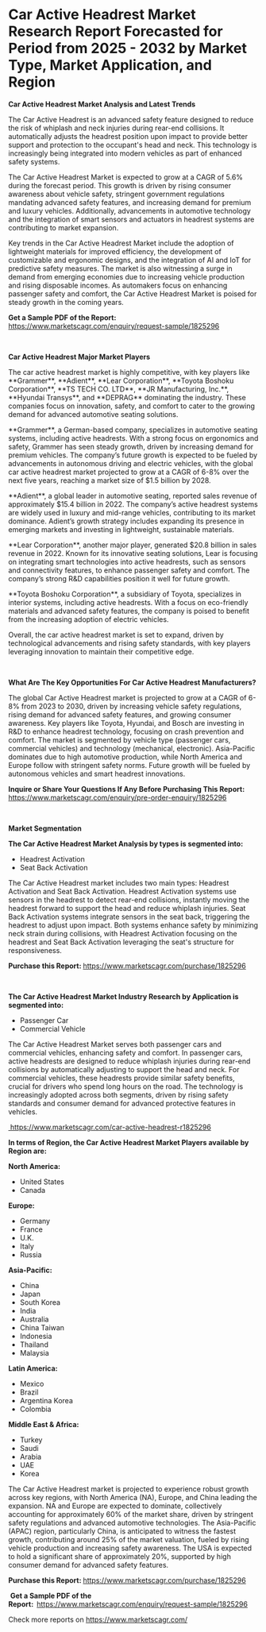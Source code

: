 <p><h1>Car Active Headrest Market Research Report Forecasted for Period from 2025 -  2032 by Market Type, Market Application, and Region</h1></p><p><strong>Car Active Headrest Market Analysis and Latest Trends</strong></p>
<p><p>The Car Active Headrest is an advanced safety feature designed to reduce the risk of whiplash and neck injuries during rear-end collisions. It automatically adjusts the headrest position upon impact to provide better support and protection to the occupant's head and neck. This technology is increasingly being integrated into modern vehicles as part of enhanced safety systems.</p><p>The Car Active Headrest Market is expected to grow at a CAGR of 5.6% during the forecast period. This growth is driven by rising consumer awareness about vehicle safety, stringent government regulations mandating advanced safety features, and increasing demand for premium and luxury vehicles. Additionally, advancements in automotive technology and the integration of smart sensors and actuators in headrest systems are contributing to market expansion.</p><p>Key trends in the Car Active Headrest Market include the adoption of lightweight materials for improved efficiency, the development of customizable and ergonomic designs, and the integration of AI and IoT for predictive safety measures. The market is also witnessing a surge in demand from emerging economies due to increasing vehicle production and rising disposable incomes. As automakers focus on enhancing passenger safety and comfort, the Car Active Headrest Market is poised for steady growth in the coming years.</p></p>
<p><strong>Get a Sample PDF of the Report:&nbsp;</strong> <a href="https://www.marketscagr.com/enquiry/request-sample/1825296?utm_campaign=1999&utm_medium=2&utm_source=Github&utm_content=ia&utm_term=23012025&utm_id=car-active-headrest">https://www.marketscagr.com/enquiry/request-sample/1825296</a></p>
<p>&nbsp;</p>
<p><strong>Car Active Headrest Major Market Players</strong></p>
<p><p>The car active headrest market is highly competitive, with key players like **Grammer**, **Adient**, **Lear Corporation**, **Toyota Boshoku Corporation**, **TS TECH CO. LTD**, **JR Manufacturing, Inc.**, **Hyundai Transys**, and **DEPRAG** dominating the industry. These companies focus on innovation, safety, and comfort to cater to the growing demand for advanced automotive seating solutions.</p><p>**Grammer**, a German-based company, specializes in automotive seating systems, including active headrests. With a strong focus on ergonomics and safety, Grammer has seen steady growth, driven by increasing demand for premium vehicles. The company’s future growth is expected to be fueled by advancements in autonomous driving and electric vehicles, with the global car active headrest market projected to grow at a CAGR of 6-8% over the next five years, reaching a market size of $1.5 billion by 2028.</p><p>**Adient**, a global leader in automotive seating, reported sales revenue of approximately $15.4 billion in 2022. The company’s active headrest systems are widely used in luxury and mid-range vehicles, contributing to its market dominance. Adient’s growth strategy includes expanding its presence in emerging markets and investing in lightweight, sustainable materials.</p><p>**Lear Corporation**, another major player, generated $20.8 billion in sales revenue in 2022. Known for its innovative seating solutions, Lear is focusing on integrating smart technologies into active headrests, such as sensors and connectivity features, to enhance passenger safety and comfort. The company’s strong R&D capabilities position it well for future growth.</p><p>**Toyota Boshoku Corporation**, a subsidiary of Toyota, specializes in interior systems, including active headrests. With a focus on eco-friendly materials and advanced safety features, the company is poised to benefit from the increasing adoption of electric vehicles.</p><p>Overall, the car active headrest market is set to expand, driven by technological advancements and rising safety standards, with key players leveraging innovation to maintain their competitive edge.</p></p>
<p>&nbsp;</p>
<p><strong>What Are The Key Opportunities For Car Active Headrest Manufacturers?</strong></p>
<p><p>The global Car Active Headrest market is projected to grow at a CAGR of 6-8% from 2023 to 2030, driven by increasing vehicle safety regulations, rising demand for advanced safety features, and growing consumer awareness. Key players like Toyota, Hyundai, and Bosch are investing in R&D to enhance headrest technology, focusing on crash prevention and comfort. The market is segmented by vehicle type (passenger cars, commercial vehicles) and technology (mechanical, electronic). Asia-Pacific dominates due to high automotive production, while North America and Europe follow with stringent safety norms. Future growth will be fueled by autonomous vehicles and smart headrest innovations.</p></p>
<p><strong>Inquire or Share Your Questions If Any Before Purchasing This Report:</strong> <a href="https://www.marketscagr.com/enquiry/pre-order-enquiry/1825296?utm_campaign=1999&utm_medium=2&utm_source=Github&utm_content=ia&utm_term=23012025&utm_id=car-active-headrest">https://www.marketscagr.com/enquiry/pre-order-enquiry/1825296</a></p>
<p>&nbsp;</p>
<p><strong>Market Segmentation</strong></p>
<p><strong>The Car Active Headrest Market Analysis by types is segmented into:</strong></p>
<p><ul><li>Headrest Activation</li><li>Seat Back Activation</li></ul></p>
<p><p>The Car Active Headrest market includes two main types: Headrest Activation and Seat Back Activation. Headrest Activation systems use sensors in the headrest to detect rear-end collisions, instantly moving the headrest forward to support the head and reduce whiplash injuries. Seat Back Activation systems integrate sensors in the seat back, triggering the headrest to adjust upon impact. Both systems enhance safety by minimizing neck strain during collisions, with Headrest Activation focusing on the headrest and Seat Back Activation leveraging the seat's structure for responsiveness.</p></p>
<p><strong>Purchase this Report:&nbsp;</strong><a href="https://www.marketscagr.com/purchase/1825296?utm_campaign=1999&utm_medium=2&utm_source=Github&utm_content=ia&utm_term=23012025&utm_id=car-active-headrest">https://www.marketscagr.com/purchase/1825296</a></p>
<p>&nbsp;</p>
<p><strong>The Car Active Headrest Market Industry Research by Application is segmented into:</strong></p>
<p><ul><li>Passenger Car</li><li>Commercial Vehicle</li></ul></p>
<p><p>The Car Active Headrest Market serves both passenger cars and commercial vehicles, enhancing safety and comfort. In passenger cars, active headrests are designed to reduce whiplash injuries during rear-end collisions by automatically adjusting to support the head and neck. For commercial vehicles, these headrests provide similar safety benefits, crucial for drivers who spend long hours on the road. The technology is increasingly adopted across both segments, driven by rising safety standards and consumer demand for advanced protective features in vehicles.</p></p>
<p><a href="https://www.marketscagr.com/car-active-headrest-r1825296?utm_campaign=1999&utm_medium=2&utm_source=Github&utm_content=ia&utm_term=23012025&utm_id=car-active-headrest">&nbsp;https://www.marketscagr.com/car-active-headrest-r1825296</a></p>
<p><strong>In terms of Region, the Car Active Headrest Market Players available by Region are:</strong></p>
<p>
    <p> <strong> North America: </strong>
        <ul>
            <li>United States</li>
            <li>Canada</li>
        </ul>
        </p> 
    <p> <strong> Europe: </strong>
        <ul>
            <li>Germany</li>
            <li>France</li>
            <li>U.K.</li>
            <li>Italy</li>
            <li>Russia</li>
        </ul>
        </p> 
    <p> <strong> Asia-Pacific: </strong>
        <ul>
            <li>China</li>
            <li>Japan</li>
            <li>South Korea</li>
            <li>India</li>
            <li>Australia</li>
            <li>China Taiwan</li>
            <li>Indonesia</li>
            <li>Thailand</li>
            <li>Malaysia</li>
        </ul>
        </p> 
    <p> <strong> Latin America: </strong>
        <ul>
            <li>Mexico</li>
            <li>Brazil</li>
            <li>Argentina Korea</li>
            <li>Colombia</li>
        </ul>
        </p> 
    <p> <strong> Middle East & Africa: </strong>
        <ul>
            <li>Turkey</li>
            <li>Saudi</li>
            <li>Arabia</li>
            <li>UAE</li>
            <li>Korea</li>
        </ul>
    </p>
    </p>
<p><p>The Car Active Headrest market is projected to experience robust growth across key regions, with North America (NA), Europe, and China leading the expansion. NA and Europe are expected to dominate, collectively accounting for approximately 60% of the market share, driven by stringent safety regulations and advanced automotive technologies. The Asia-Pacific (APAC) region, particularly China, is anticipated to witness the fastest growth, contributing around 25% of the market valuation, fueled by rising vehicle production and increasing safety awareness. The USA is expected to hold a significant share of approximately 20%, supported by high consumer demand for advanced safety features.</p></p>
<p><strong>Purchase this Report: </strong><a href="https://www.marketscagr.com/purchase/1825296?utm_campaign=1999&utm_medium=2&utm_source=Github&utm_content=ia&utm_term=23012025&utm_id=car-active-headrest">https://www.marketscagr.com/purchase/1825296</a></p>
<p>&nbsp;<strong>Get a Sample PDF of the Report:&nbsp;&nbsp;</strong><a href="https://www.marketscagr.com/enquiry/request-sample/1825296?utm_campaign=1999&utm_medium=2&utm_source=Github&utm_content=ia&utm_term=23012025&utm_id=car-active-headrest">https://www.marketscagr.com/enquiry/request-sample/1825296</a></p>
<p><strong></strong></p>
<p>Check more reports on <a href="https://www.marketscagr.com/?utm_campaign=1999&utm_medium=2&utm_source=Github&utm_content=ia&utm_term=23012025&utm_id=car-active-headrest">https://www.marketscagr.com/</a></p>